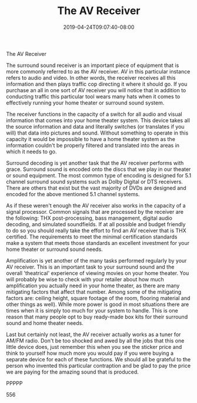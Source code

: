 ﻿---
title: "The AV Receiver"
date: 2019-04-24T09:07:40-08:00
description: "Surround Sound TXT Tips for Web Success"
featured_image: "/images/Surround Sound TXT.jpg"
tags: ["Surround Sound TXT"]
---

The AV Receiver

The surround sound receiver is an important piece of equipment that is more commonly referred to as the AV receiver. AV in this particular instance refers to audio and video. In other words, the receiver receives all this information and then plays traffic cop directing it where it should go. If you purchase an all in one sort of AV receiver you will notice that in addition to conducting traffic this particular tool wears many hats when it comes to effectively running your home theater or surround sound system.

The receiver functions in the capacity of a switch for all audio and visual information that comes into your home theater system. This device takes all the source information and data and literally switches (or translates if you will) that data into pictures and sound.  Without something to operate in this capacity it would be impossible to have a home theater system as the information couldn't be properly filtered and translated into the areas in which it needs to go. 

Surround decoding is yet another task that the AV receiver performs with grace. Surround sound is encoded onto the discs that we play in our theater or sound equipment. The most common type of encoding is designed for 5.1 channel surround sound systems such as Dolby Digital or DTS receivers. There are others that exist but the vast majority of DVDs are designed and encoded for the above mentioned 5.1 channel systems.

As if these weren't enough the AV receiver also works in the capacity of a signal processor. Common signals that are processed by the receiver are the following: THX post-processing, bass management, digital audio decoding, and simulated soundfields. If at all possible and budget friendly to do so you should really take the effort to find an AV receiver that is THX certified. The requirements to meet the minimal certification standards make a system that meets those standards an excellent investment for your home theater or surround sound needs.

Amplification is yet another of the many tasks performed regularly by your AV receiver. This is an important task to your surround sound and the overall 'theatrical' experience of viewing movies on your home theater. You will probably be wise to check with your retailer about how much amplification you actually need in your home theater, as there are many mitigating factors that affect that number. Among some of the mitigating factors are: ceiling height, square footage of the room, flooring material and other things as well). While more power is good in most situations there are times when it is simply too much for your system to handle. This is one reason that many people opt to buy ready-made box kits for their surround sound and home theater needs.

Last but certainly not least, the AV receiver actually works as a tuner for AM/FM radio. Don't be too shocked and awed by all the jobs that this one little device does, just remember this when you see the sticker price and think to yourself how much more you would pay if you were buying a separate device for each of these functions. We should all be grateful to the person who invented this particular contraption and be glad to pay the price we are paying for the amazing sound that is produced.

PPPPP

556

